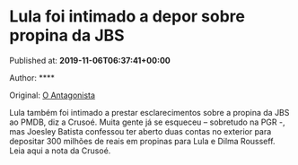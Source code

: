 
# Lula foi intimado a depor sobre propina da JBS

Published at: **2019-11-06T06:37:41+00:00**

Author: ****

Original: [O Antagonista](https://www.oantagonista.com/brasil/lula-foi-intimado-a-depor-sobre-propina-da-jbs/)

Lula também foi intimado a prestar esclarecimentos sobre a propina da JBS ao PMDB, diz a Crusoé.
Muita gente já se esqueceu – sobretudo na PGR -, mas Joesley Batista confessou ter aberto duas contas no exterior para depositar 300 milhões de reais em propinas para Lula e Dilma Rousseff.
Leia aqui a nota da Crusoé.
 
